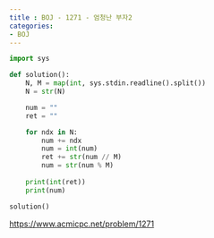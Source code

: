 ```yaml
---
title : BOJ - 1271 - 엄청난 부자2
categories:
- BOJ
---
```


```python
import sys

def solution():
    N, M = map(int, sys.stdin.readline().split())
    N = str(N)

    num = ""
    ret = ""

    for ndx in N:
        num += ndx
        num = int(num)
        ret += str(num // M)
        num = str(num % M)
        
    print(int(ret))
    print(num)

solution()
```

https://www.acmicpc.net/problem/1271